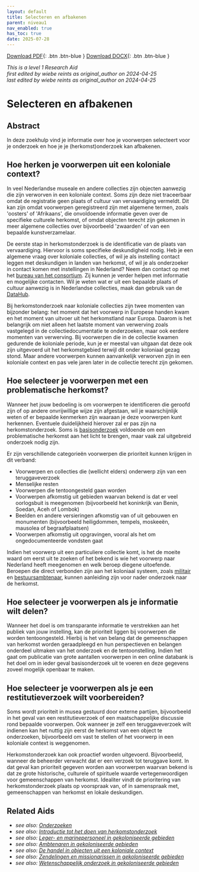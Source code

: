 ```yaml
---
layout: default
title: Selecteren en afbakenen
parent: niveau1
nav_enabled: true
has_toc: true
date: 2025-07-28
--- 
```



[Download PDF](https://raw.githubusercontent.com/colonial-heritage/research-guides-dev/refs/heads/main/EXPORTS/PDF/niveau1/Dutch/SelectAndDelineate.pdf){: .btn .btn-blue }     [Download DOCX](https://raw.githubusercontent.com/colonial-heritage/research-guides-dev/refs/heads/main/EXPORTS/DOCX/niveau1/Dutch/SelectAndDelineate.docx){: .btn .btn-blue }

_This is a level 1 Research Aid_  
_first edited by wiebe reints as original_author on 2024-04-25_  
_last edited by wiebe reints as original_author on 2024-04-25_


# Selecteren en afbakenen


## Abstract

In deze zoekhulp vind je informatie over hoe je voorwerpen selecteert voor je onderzoek en hoe je je (herkomst)onderzoek kan afbakenen.

## Hoe herken je voorwerpen uit een koloniale context?

In veel Nederlandse museale en andere collecties zijn objecten aanwezig die zijn verworven in een koloniale context. Soms zijn deze niet traceerbaar omdat de registratie geen plaats of cultuur van vervaardiging vermeldt. Dit kan zijn omdat voorwerpen geregistreerd zijn met algemene termen, zoals 'oosters' of 'Afrikaans', die onvoldoende informatie geven over de specifieke culturele herkomst, of omdat objecten terecht zijn gekomen in meer algemene collecties over bijvoorbeeld 'zwaarden' of van een bepaalde kunstverzamelaar.

De eerste stap in herkomstonderzoek is de identificatie van de plaats van vervaardiging. Hiervoor is soms specifieke deskundigheid nodig. Heb je een algemene vraag over koloniale collecties, of wil je als instelling contact leggen met deskundigen in landen van herkomst, of wil je als onderzoeker in contact komen met instellingen in Nederland? Neem dan contact op met het [bureau van het consortium](https://www.colonialcollections.nl/index.php/contact/). Zij kunnen je verder helpen met informatie en mogelijke contacten. Wil je weten wat er uit een bepaalde plaats of cultuur aanwezig is in Nederlandse collecties, maak dan gebruik van de [DataHub](https://app.colonialcollections.nl/).

Bij herkomstonderzoek naar koloniale collecties zijn twee momenten van bijzonder belang: het moment dat het voorwerp in Europese handen kwam en het moment van uitvoer uit het herkomstland naar Europa. Daarom is het belangrijk om niet alleen het laatste moment van verwerving zoals vastgelegd in de collectiedocumentatie te onderzoeken, maar ook eerdere momenten van verwerving. Bij voorwerpen die in de collectie kwamen gedurende de koloniale periode, kun je er meestal van uitgaan dat deze ook zijn uitgevoerd uit het herkomstgebied terwijl dit onder koloniaal gezag stond. Maar andere voorwerpen kunnen aanvankelijk verworven zijn in een koloniale context en pas vele jaren later in de collectie terecht zijn gekomen. 

## Hoe selecteer je voorwerpen met een problematische herkomst?

Wanneer het jouw bedoeling is om voorwerpen te identificeren die geroofd zijn of op andere onvrijwillige wijze zijn afgestaan, wil je waarschijnlijk weten of er bepaalde kenmerken zijn waaraan je deze voorwerpen kunt herkennen. Eventuele duidelijkheid hierover zal er pas zijn na herkomstonderzoek. Soms is [basisonderzoek](https://app.colonialcollections.nl/nl/research-aids/https%3A%2F%2Fn2t%252Enet%2Fark%3A%2F27023%2Fd2741eb61e9f4b63fa0d750159b2503d) voldoende om een problematische herkomst aan het licht te brengen, maar vaak zal uitgebreid onderzoek nodig zijn. 

Er zijn verschillende categorieën voorwerpen die prioriteit kunnen krijgen in dit verband:
- Voorwerpen en collecties die (wellicht elders) onderwerp zijn van een teruggaveverzoek 
- Menselijke resten 
- Voorwerpen die tentoongesteld gaan worden 
- Voorwerpen afkomstig uit gebieden waarvan bekend is dat er veel oorlogsbuit is meegenomen (bijvoorbeeld het koninkrijk van Benin, Soedan, Aceh of Lombok)
- Beelden en andere versieringen afkomstig van of uit gebouwen en monumenten (bijvoorbeeld heiligdommen, tempels, moskeeën, mausolea of begraafplaatsen)
- Voorwerpen afkomstig uit opgravingen, vooral als het om ongedocumenteerde vondsten gaat

Indien het voorwerp uit een particuliere collectie komt, is het de moeite waard om eerst uit te zoeken of het bekend is wie het voorwerp naar Nederland heeft meegenomen en welk beroep diegene uitoefende. Beroepen die direct verbonden zijn aan het koloniaal systeem, zoals [militair](https://app.colonialcollections.nl/nl/research-aids/https%3A%2F%2Fn2t%252Enet%2Fark%3A%2F27023%2F0ceff3da7d6bba371bb16767a65b619e) en [bestuursambtenaar](https://app.colonialcollections.nl/nl/research-aids/https%3A%2F%2Fn2t%252Enet%2Fark%3A%2F27023%2F4f29663e147ee9c1ee7a9eb3019fca18), kunnen aanleiding zijn voor nader onderzoek naar de herkomst.

## Hoe selecteer je voorwerpen als je informatie wilt delen?

Wanneer het doel is om transparante informatie te verstrekken aan het publiek van jouw instelling, kan de prioriteit liggen bij voorwerpen die worden tentoongesteld. Hierbij is het van belang dat de gemeenschappen van herkomst worden geraadpleegd en hun perspectieven en belangen onderdeel uitmaken van het onderzoek en de tentoonstelling. Indien het gaat om publicatie van grote aantallen voorwerpen in een online databank is het doel om in ieder geval basisonderzoek uit te voeren en deze gegevens zoveel mogelijk openbaar te maken.

## Hoe selecteer je voorwerpen als je een restitutieverzoek wilt voorbereiden?

Soms wordt prioriteit in musea gestuurd door externe partijen, bijvoorbeeld in het geval van een restitutieverzoek of een maatschappelijke discussie rond bepaalde voorwerpen. Ook wanneer je zelf een teruggaveverzoek wilt indienen kan het nuttig zijn eerst de herkomst van een object te onderzoeken, bijvoorbeeld om vast te stellen of het voorwerp in een koloniale context is weggenomen. 

Herkomstonderzoek kan ook proactief worden uitgevoerd. Bijvoorbeeld, wanneer de beheerder verwacht dat er een verzoek tot teruggave komt. In dat geval kan prioriteit gegeven worden aan voorwerpen waarvan bekend is dat ze grote historische, culturele of spirituele waarde vertegenwoordigen voor gemeenschappen van herkomst. Idealiter vindt de prioritering van herkomstonderzoek plaats op voorspraak van, of in samenspraak met, gemeenschappen van herkomst en lokale deskundigen.

## Related Aids

 - _see also: [Onderzoeken](niveau1/Dutch/DoingResearch_20240425.yml)_  
 - _see also: [Introductie tot het doen van herkomstonderzoek](niveau1/Dutch/Introduction_20250120.yml)_  
 - _see also: [Leger- en marinepersoneel in gekoloniseerde gebieden](niveau2/Dutch/MilitaryAndNavy_20240326.yml)_  
 - _see also: [Ambtenaren in gekoloniseerde gebieden](niveau2/Dutch/CivilServants_20240320.yml)_  
 - _see also: [De handel in objecten uit een koloniale context](niveau2/Dutch/Trade_20240326.yml)_  
 - _see also: [Zendelingen en missionarissen in gekoloniseerde gebieden](niveau2/Dutch/ChristianMission_20240326.yml)_  
 - _see also: [Wetenschappelijk onderzoek in gekoloniseerde gebieden](niveau2/Dutch/Science_20240814.yml)_  


        